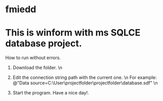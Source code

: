 fmiedd
======

This is winform with ms SQLCE database project.
==============================

How to run without errors.

1) Download the folder. \n
2) Edit the connection string path with the current one. \n
For example:
@"Data source=C:\User\projectfolder\projectfolder\database.sdf" \n

3) Start the program. Have a nice day!.
